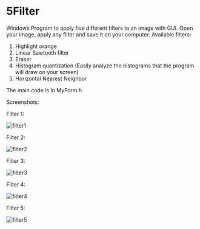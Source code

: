 # 5Filter
Windows Program to apply five different filters to an image with GUI.
Open your image, apply any filter and save it on your computer. Available filters:
1) Highlight orange 
2) Linear Sawtooth filter 
3) Eraser 
4) Histogram quantization (Easily analyze the histograms that the program will draw on your screen) 
5) Horizontal Nearest Neighbor

The main code is in MyForm.h

Screenshots:

  Filter 1:
  
![filter1](https://user-images.githubusercontent.com/37930588/179541283-45391ca5-9173-4d95-9b11-da21977c0934.PNG)

  Filter 2:
  
  ![filter2](https://user-images.githubusercontent.com/37930588/179542312-47db8034-306a-43cd-9d49-05ea544c5542.PNG)

  Filter 3:
  
  ![filter3](https://user-images.githubusercontent.com/37930588/179542326-15ceefb3-1e35-4873-98d4-c115c94d0304.PNG)

  Filter 4:
  
  ![filter4](https://user-images.githubusercontent.com/37930588/179542335-814dc9e8-4b11-4f53-987d-59a1bfb47127.PNG)

  Filter 5:
  
  ![filter5](https://user-images.githubusercontent.com/37930588/179542342-7d0393f0-e8a2-4a92-b986-5d66e02d065a.PNG)
